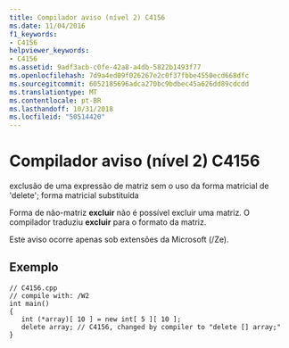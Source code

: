 ```yaml
---
title: Compilador aviso (nível 2) C4156
ms.date: 11/04/2016
f1_keywords:
- C4156
helpviewer_keywords:
- C4156
ms.assetid: 9adf3acb-c0fe-42a8-a4db-5822b1493f77
ms.openlocfilehash: 7d9a4ed09f026267e2c0f37fbbe4550ecd668dfc
ms.sourcegitcommit: 6052185696adca270bc9bdbec45a626dd89cdcdd
ms.translationtype: MT
ms.contentlocale: pt-BR
ms.lasthandoff: 10/31/2018
ms.locfileid: "50514420"
---
```

# <a name="compiler-warning-level-2-c4156"></a>Compilador aviso (nível 2) C4156

exclusão de uma expressão de matriz sem o uso da forma matricial de 'delete'; forma matricial substituída

Forma de não-matriz **excluir** não é possível excluir uma matriz. O compilador traduziu **excluir** para o formato da matriz.

Este aviso ocorre apenas sob extensões da Microsoft (/Ze).

## <a name="example"></a>Exemplo

```
// C4156.cpp
// compile with: /W2
int main()
{
   int (*array)[ 10 ] = new int[ 5 ][ 10 ];
   delete array; // C4156, changed by compiler to "delete [] array;"
}
```